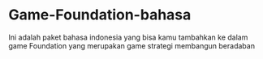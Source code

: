 # Game-Foundation-bahasa
Ini adalah paket bahasa indonesia yang bisa kamu tambahkan ke dalam game Foundation yang merupakan game strategi membangun beradaban
